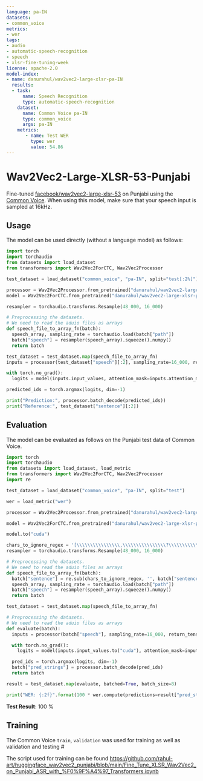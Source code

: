 ```yaml
---
language: pa-IN
datasets:
- common_voice 
metrics:
- wer
tags:
- audio
- automatic-speech-recognition
- speech
- xlsr-fine-tuning-week
license: apache-2.0
model-index:
- name: danurahul/wav2vec2-large-xlsr-pa-IN
  results:
  - task: 
      name: Speech Recognition
      type: automatic-speech-recognition
    dataset:
      name: Common Voice pa-IN
      type: common_voice
      args: pa-IN
    metrics:
       - name: Test WER
         type: wer
         value: 54.86
---
```

# Wav2Vec2-Large-XLSR-53-Punjabi
Fine-tuned [facebook/wav2vec2-large-xlsr-53](https://huggingface.co/facebook/wav2vec2-large-xlsr-53) on Punjabi using the [Common Voice](https://huggingface.co/datasets/common_voice).
When using this model, make sure that your speech input is sampled at 16kHz.

## Usage

The model can be used directly (without a language model) as follows:

```python
import torch
import torchaudio
from datasets import load_dataset
from transformers import Wav2Vec2ForCTC, Wav2Vec2Processor

test_dataset = load_dataset("common_voice", "pa-IN", split="test[:2%]") 

processor = Wav2Vec2Processor.from_pretrained("danurahul/wav2vec2-large-xlsr-pa-IN") 
model = Wav2Vec2ForCTC.from_pretrained("danurahul/wav2vec2-large-xlsr-pa-IN") 

resampler = torchaudio.transforms.Resample(48_000, 16_000)

# Preprocessing the datasets.
# We need to read the aduio files as arrays
def speech_file_to_array_fn(batch):
  speech_array, sampling_rate = torchaudio.load(batch["path"])
  batch["speech"] = resampler(speech_array).squeeze().numpy()
  return batch

test_dataset = test_dataset.map(speech_file_to_array_fn)
inputs = processor(test_dataset["speech"][:2], sampling_rate=16_000, return_tensors="pt", padding=True)

with torch.no_grad():
  logits = model(inputs.input_values, attention_mask=inputs.attention_mask).logits

predicted_ids = torch.argmax(logits, dim=-1)

print("Prediction:", processor.batch_decode(predicted_ids))
print("Reference:", test_dataset["sentence"][:2])
```


## Evaluation

The model can be evaluated as follows on the Punjabi test data of Common Voice. 


```python
import torch
import torchaudio
from datasets import load_dataset, load_metric
from transformers import Wav2Vec2ForCTC, Wav2Vec2Processor
import re

test_dataset = load_dataset("common_voice", "pa-IN", split="test") 

wer = load_metric("wer")

processor = Wav2Vec2Processor.from_pretrained("danurahul/wav2vec2-large-xlsr-pa-IN") 

model = Wav2Vec2ForCTC.from_pretrained("danurahul/wav2vec2-large-xlsr-pa-IN") 

model.to("cuda")

chars_to_ignore_regex = '[\\\\\\\\\\\\\\\\,\\\\\\\\\\\\\\\\?\\\\\\\\\\\\\\\\.\\\\\\\\\\\\\\\\!\\\\\\\\\\\\\\\\-\\\\\\\\\\\\\\\\;\\\\\\\\\\\\\\\\:\\\\\\\\\\\\\\\\"\\\\\\\\\\\\\\\\“\\\\\\\\\\\\\\\\%\\\\\\\\\\\\\\\\‘\\\\\\\\\\\\\\\\”\\\\\\\\\\\\\\\\�]'  
resampler = torchaudio.transforms.Resample(48_000, 16_000)

# Preprocessing the datasets.
# We need to read the aduio files as arrays
def speech_file_to_array_fn(batch):
  batch["sentence"] = re.sub(chars_to_ignore_regex, '', batch["sentence"]).lower()
  speech_array, sampling_rate = torchaudio.load(batch["path"])
  batch["speech"] = resampler(speech_array).squeeze().numpy()
  return batch

test_dataset = test_dataset.map(speech_file_to_array_fn)

# Preprocessing the datasets.
# We need to read the aduio files as arrays
def evaluate(batch):
  inputs = processor(batch["speech"], sampling_rate=16_000, return_tensors="pt", padding=True)

  with torch.no_grad():
    logits = model(inputs.input_values.to("cuda"), attention_mask=inputs.attention_mask.to("cuda")).logits

  pred_ids = torch.argmax(logits, dim=-1)
  batch["pred_strings"] = processor.batch_decode(pred_ids)
  return batch

result = test_dataset.map(evaluate, batched=True, batch_size=8)

print("WER: {:2f}".format(100 * wer.compute(predictions=result["pred_strings"], references=result["sentence"])))
```

**Test Result**: 100 %  


## Training

The Common Voice `train`, `validation` was used for training as well as validation and testing  #

The script used for training can be found https://github.com/rahul-art/huggingface_wav2vec2_punjabi/blob/main/Fine_Tune_XLSR_Wav2Vec2_on_Punjabi_ASR_with_%F0%9F%A4%97_Transformers.ipynb